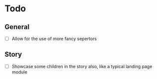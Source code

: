 # Todo

## General

- [ ] Allow for the use of more fancy sepertors

## Story

- [ ] Showcase some children in the story also, like a typical landing page module
